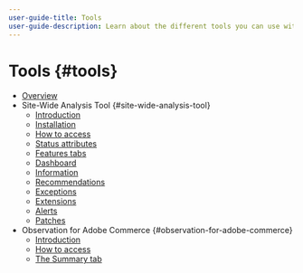 ```yaml
---
user-guide-title: Tools
user-guide-description: Learn about the different tools you can use with Adobe Commerce, their uses, the installation process, and how to get access.
---
```


# Tools {#tools}

- [Overview](overview.md)
- Site-Wide Analysis Tool {#site-wide-analysis-tool}
  - [Introduction](site-wide-analysis-tool/intro.md)
  - [Installation](site-wide-analysis-tool/installation.md)
  - [How to access](site-wide-analysis-tool/access.md)
  - [Status attributes](site-wide-analysis-tool/status.md)
  - [Features tabs](site-wide-analysis-tool/features-tabs.md)
  - [Dashboard](site-wide-analysis-tool/dashboard.md)
  - [Information](site-wide-analysis-tool/information.md)
  - [Recommendations](site-wide-analysis-tool/recommendations.md)
  - [Exceptions](site-wide-analysis-tool/exceptions.md)
  - [Extensions](site-wide-analysis-tool/extensions.md)
  - [Alerts](site-wide-analysis-tool/alerts.md)
  - [Patches](site-wide-analysis-tool/patches.md)
- Observation for Adobe Commerce {#observation-for-adobe-commerce}
  - [Introduction](observation-for-adobe-commerce/intro.md)
  - [How to access](observation-for-adobe-commerce/access.md)
  - [The Summary tab](observation-for-adobe-commerce/summary.md)
  